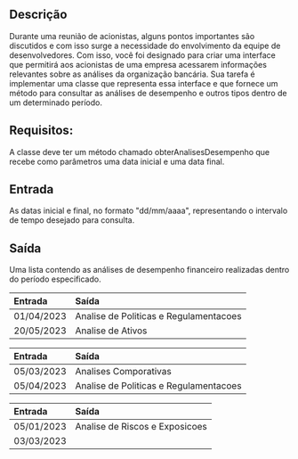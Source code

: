 ## Descrição

Durante uma reunião de acionistas, alguns pontos importantes são discutidos e com isso surge a necessidade do envolvimento da equipe de desenvolvedores. Com isso, você foi designado para criar uma interface que permitirá aos acionistas de uma empresa acessarem informações relevantes sobre as análises da organização bancária. Sua tarefa é implementar uma classe que representa essa interface e que fornece um método para consultar as análises de desempenho e outros tipos dentro de um determinado período.

## Requisitos:

A classe deve ter um método chamado obterAnalisesDesempenho que recebe como parâmetros uma data inicial e uma data final.

## Entrada
As datas inicial e final, no formato "dd/mm/aaaa", representando o intervalo de tempo desejado para consulta.

## Saída
Uma lista contendo as análises de desempenho financeiro realizadas dentro do período especificado.


| Entrada	    | Saída                 	                       |
|:------------|:----------------------------------------------|
| 01/04/2023    | Analise de Politicas e Regulamentacoes        |
| 20/05/2023 | Analise de Ativos                             |

| Entrada	    | Saída                 	                       |
|:------------|:----------------------------------------------|
| 05/03/2023    | Analises Comporativas        |
| 05/04/2023 | Analise de Politicas e Regulamentacoes                      |

| Entrada	    | Saída                 	                       |
|:------------|:----------------------------------------------|
| 05/01/2023    | Analise de Riscos e Exposicoes       |
| 03/03/2023 |                             |